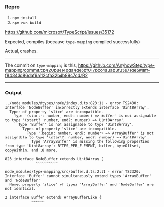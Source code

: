 ### Repro

1. `npm install`
1. `npm run build`

https://github.com/microsoft/TypeScript/issues/35172

Expected, compiles (because `type-mapping` compiled successfully)

Actual, crashes.

-----

The commit on `type-mapping` is this,
https://github.com/AnyhowStep/type-mapping/commit/cb420b8e14dda4de5bf017bcc4a3ab3f35e71de5#diff-f84343d86daf9a112cfa32bdb89c7cdaR2

-----

### Output

```
../node_modules/@types/node/index.d.ts:823:11 - error TS2430: Interface 'NodeBuffer' incorrectly extends interface 'Uint8Array'.
  Types of property 'slice' are incompatible.
    Type '(start?: number, end?: number) => Buffer' is not assignable to type '(start?: number, end?: number) => Uint8Array'.
      Type 'Buffer' is not assignable to type 'Uint8Array'.
        Types of property 'slice' are incompatible.
          Type '(begin: number, end?: number) => ArrayBuffer' is not assignable to type '(start?: number, end?: number) => Uint8Array'.
            Type 'ArrayBuffer' is missing the following properties from type 'Uint8Array': BYTES_PER_ELEMENT, buffer, byteOffset, copyWithin, and 18 more.

823 interface NodeBuffer extends Uint8Array {
              ~~~~~~~~~~

node_modules/type-mapping/src/buffer.d.ts:2:11 - error TS2320: Interface 'Buffer' cannot simultaneously extend types 'ArrayBuffer' and 'NodeBuffer'.
  Named property 'slice' of types 'ArrayBuffer' and 'NodeBuffer' are not identical.

2 interface Buffer extends ArrayBufferLike {
            ~~~~~~


```